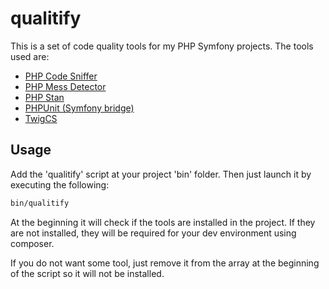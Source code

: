 # qualitify

This is a set of code quality tools for my PHP Symfony projects. The tools used are:

* [PHP Code Sniffer](https://github.com/squizlabs/PHP_CodeSniffer)
* [PHP Mess Detector](https://github.com/phpmd/phpmd)
* [PHP Stan](https://github.com/phpstan/phpstan)
* [PHPUnit (Symfony bridge)](https://symfony.com/doc/current/testing.html)
* [TwigCS](https://github.com/friendsoftwig/twigcs)

## Usage

Add the 'qualitify' script at your project 'bin' folder. Then just launch it by executing the following:
```bash
bin/qualitify
```

At the beginning it will check if the tools are installed in the project. If they are not installed, they will be
required for your dev environment using composer.

If you do not want some tool, just remove it from the array at the beginning of the script so it will not be installed.